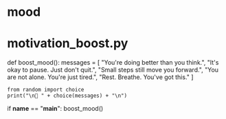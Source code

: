 # mood
# motivation_boost.py

def boost_mood():
    messages = [
        "You're doing better than you think.",
        "It's okay to pause. Just don't quit.",
        "Small steps still move you forward.",
        "You are not alone. You're just tired.",
        "Rest. Breathe. You've got this."
    ]

    from random import choice
    print("\n💬 " + choice(messages) + "\n")

if __name__ == "__main__":
    boost_mood()
